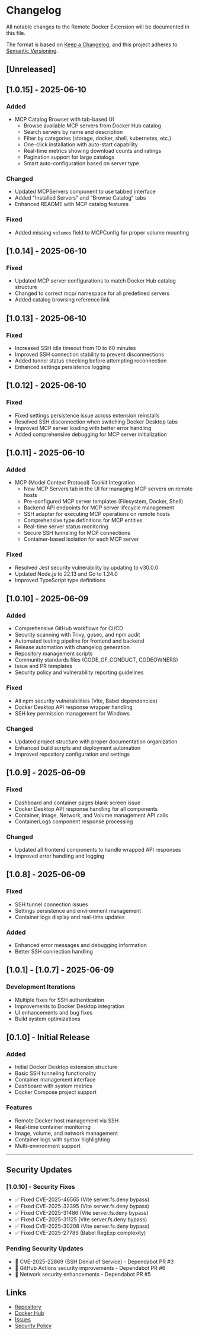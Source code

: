 # Changelog

All notable changes to the Remote Docker Extension will be documented in this file.

The format is based on [Keep a Changelog](https://keepachangelog.com/en/1.0.0/),
and this project adheres to [Semantic Versioning](https://semver.org/spec/v2.0.0.html).

## [Unreleased]

## [1.0.15] - 2025-06-10

### Added
- MCP Catalog Browser with tab-based UI
  - Browse available MCP servers from Docker Hub catalog
  - Search servers by name and description
  - Filter by categories (storage, docker, shell, kubernetes, etc.)
  - One-click installation with auto-start capability
  - Real-time metrics showing download counts and ratings
  - Pagination support for large catalogs
  - Smart auto-configuration based on server type

### Changed
- Updated MCPServers component to use tabbed interface
- Added "Installed Servers" and "Browse Catalog" tabs
- Enhanced README with MCP catalog features

### Fixed
- Added missing `volumes` field to MCPConfig for proper volume mounting

## [1.0.14] - 2025-06-10

### Fixed
- Updated MCP server configurations to match Docker Hub catalog structure
- Changed to correct mcp/ namespace for all predefined servers
- Added catalog browsing reference link

## [1.0.13] - 2025-06-10

### Fixed
- Increased SSH idle timeout from 10 to 60 minutes
- Improved SSH connection stability to prevent disconnections
- Added tunnel status checking before attempting reconnection
- Enhanced settings persistence logging

## [1.0.12] - 2025-06-10

### Fixed
- Fixed settings persistence issue across extension reinstalls
- Resolved SSH disconnection when switching Docker Desktop tabs
- Improved MCP server loading with better error handling
- Added comprehensive debugging for MCP server initialization

## [1.0.11] - 2025-06-10

### Added
- MCP (Model Context Protocol) Toolkit Integration
  - New MCP Servers tab in the UI for managing MCP servers on remote hosts
  - Pre-configured MCP server templates (Filesystem, Docker, Shell)
  - Backend API endpoints for MCP server lifecycle management
  - SSH adapter for executing MCP operations on remote hosts
  - Comprehensive type definitions for MCP entities
  - Real-time server status monitoring
  - Secure SSH tunneling for MCP connections
  - Container-based isolation for each MCP server

### Fixed
- Resolved Jest security vulnerability by updating to v30.0.0
- Updated Node.js to 22.13 and Go to 1.24.0
- Improved TypeScript type definitions

## [1.0.10] - 2025-06-09

### Added
- Comprehensive GitHub workflows for CI/CD
- Security scanning with Trivy, gosec, and npm audit
- Automated testing pipeline for frontend and backend
- Release automation with changelog generation
- Repository management scripts
- Community standards files (CODE_OF_CONDUCT, CODEOWNERS)
- Issue and PR templates
- Security policy and vulnerability reporting guidelines

### Fixed
- All npm security vulnerabilities (Vite, Babel dependencies)
- Docker Desktop API response wrapper handling
- SSH key permission management for Windows

### Changed
- Updated project structure with proper documentation organization
- Enhanced build scripts and deployment automation
- Improved repository configuration and settings

## [1.0.9] - 2025-06-09

### Fixed
- Dashboard and container pages blank screen issue
- Docker Desktop API response handling for all components
- Container, Image, Network, and Volume management API calls
- ContainerLogs component response processing

### Changed
- Updated all frontend components to handle wrapped API responses
- Improved error handling and logging

## [1.0.8] - 2025-06-09

### Fixed
- SSH tunnel connection issues
- Settings persistence and environment management
- Container logs display and real-time updates

### Added
- Enhanced error messages and debugging information
- Better SSH connection handling

## [1.0.1] - [1.0.7] - 2025-06-09

### Development Iterations
- Multiple fixes for SSH authentication
- Improvements to Docker Desktop integration
- UI enhancements and bug fixes
- Build system optimizations

## [0.1.0] - Initial Release

### Added
- Initial Docker Desktop extension structure
- Basic SSH tunneling functionality
- Container management interface
- Dashboard with system metrics
- Docker Compose project support

### Features
- Remote Docker host management via SSH
- Real-time container monitoring
- Image, volume, and network management
- Container logs with syntax highlighting
- Multi-environment support

---

## Security Updates

### [1.0.10] - Security Fixes
- ✅ Fixed CVE-2025-46565 (Vite server.fs.deny bypass)
- ✅ Fixed CVE-2025-32395 (Vite server.fs.deny bypass) 
- ✅ Fixed CVE-2025-31486 (Vite server.fs.deny bypass)
- ✅ Fixed CVE-2025-31125 (Vite server.fs.deny bypass)
- ✅ Fixed CVE-2025-30208 (Vite server.fs.deny bypass)
- ✅ Fixed CVE-2025-27789 (Babel RegExp complexity)

### Pending Security Updates
- 🔄 CVE-2025-22869 (SSH Denial of Service) - Dependabot PR #3
- 🔄 GitHub Actions security improvements - Dependabot PR #6
- 🔄 Network security enhancements - Dependabot PR #5

## Links

- [Repository](https://github.com/anubissbe/remote-docker)
- [Docker Hub](https://hub.docker.com/r/anubissbe/remote-docker)
- [Issues](https://github.com/anubissbe/remote-docker/issues)
- [Security Policy](https://github.com/anubissbe/remote-docker/blob/main/.github/SECURITY.md)